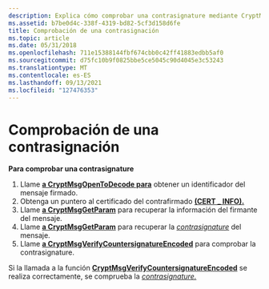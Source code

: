 ```yaml
---
description: Explica cómo comprobar una contrasignature mediante CryptMsgVerifyCountersignatureEncoded.
ms.assetid: b7be0d4c-338f-4319-bd82-5cf3d158d6fe
title: Comprobación de una contrasignación
ms.topic: article
ms.date: 05/31/2018
ms.openlocfilehash: 711e15388144fbf674cbb0c42ff41883edbb5af0
ms.sourcegitcommit: d75fc10b9f0825bbe5ce5045c90d4045e3c53243
ms.translationtype: MT
ms.contentlocale: es-ES
ms.lasthandoff: 09/13/2021
ms.locfileid: "127476353"
---
```

# <a name="verifying-a-countersignature"></a>Comprobación de una contrasignación

**Para comprobar una contrasignature**

1.  Llame [**a CryptMsgOpenToDecode para**](/windows/desktop/api/Wincrypt/nf-wincrypt-cryptmsgopentodecode) obtener un identificador del mensaje firmado.
2.  Obtenga un puntero al certificado del contrafirmado [**(CERT \_ INFO).**](/windows/desktop/api/Wincrypt/ns-wincrypt-cert_info)
3.  Llame [**a CryptMsgGetParam**](/windows/desktop/api/Wincrypt/nf-wincrypt-cryptmsggetparam) para recuperar la información del firmante del mensaje.
4.  Llame [**a CryptMsgGetParam**](/windows/desktop/api/Wincrypt/nf-wincrypt-cryptmsggetparam) para recuperar la [*contrasignature*](../secgloss/c-gly.md) del mensaje.
5.  Llame [**a CryptMsgVerifyCountersignatureEncoded**](/windows/desktop/api/Wincrypt/nf-wincrypt-cryptmsgverifycountersignatureencoded) para comprobar la contrasignature.

Si la llamada a la función [**CryptMsgVerifyCountersignatureEncoded**](/windows/desktop/api/Wincrypt/nf-wincrypt-cryptmsgverifycountersignatureencoded) se realiza correctamente, se comprueba la [*contrasignature.*](../secgloss/c-gly.md)

 

 
